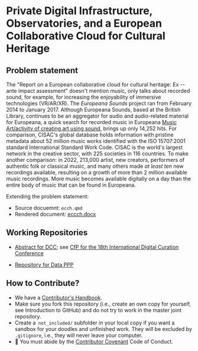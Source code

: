 # Private Digital Infrastructure, Observatories, and a European Collaborative Cloud for Cultural Heritage


## Problem statement
The "Report on a European collaborative cloud for cultural heritage: Ex -- ante impact assessment" doesn't mention music, only talks about recorded sound, for example, for increasing the enjoyability of immersive technologies (VR/AR/XR). The *Europeana Sounds* project ran from February 2014 to January 2017. Although Europeana Sounds, based at the British Library, continues to be an aggregator for audio and audio-related material for Europeana, a quick search for recorded music in Europeana [Music Art/activity of creating art using sound](https://www.europeana.eu/en/collections/topic/62-music?page=1&qf=TYPE%3A%22SOUND%22), brings up only 14,252 hits. For comparison, CISAC's global database holds information with pristine metadata about 52 million music works identified with the ISO 15707:2001 standard International Standard Work Code. CISAC is the world's largest network in the creative sector, with 225 societies in 116 countries. To make another comparison: 
in 2022, 213,000 artist, new creators, performers of authentic folk or classical music, and many others made *at least ten* new recordings available, resulting on a growth of more than 2 million available music recordings. More music becomes available digitally on a day than the entire body of music that can be found in Europeana.

Extending the problem statement: 
- Source docuemnt: `ecch.qmd` 
- Rendered document: [eccch.docx](https://raw.githubusercontent.com/dataobservatory-eu/eccch/main/docs/eccch.docx)

## Working Repositories

- [Abstract for DCC](https://music.dataobservatory.eu/documents/open_music_europe/cfp/CfP.html); see [CfP for the 18th International Digital Curation Conference](https://dcc.ac.uk/events/idcc24/call-papers)

- [Repository for Data PPP](https://github.com/antaldaniel/data-ppp)


## How to Contribute?
- We have a [Contributor's Handbook](https://manual.dataobservatory.eu/).
- Make sure you fork this repository (i.e., create an own copy for yourself, see Introduction to GitHub) and do not try to work in the master joint repository.
- Create a` not_included/` subfolder in your local copy if you want a sandbox for your doodles and unfinished work. They will be excluded by `.gitignore`, i.e., they will never leave your computer.
- 🌈 You must abide by the [Contributor Covenant](https://www.contributor-covenant.org/version/2/1/code_of_conduct/) Code of Conduct.

